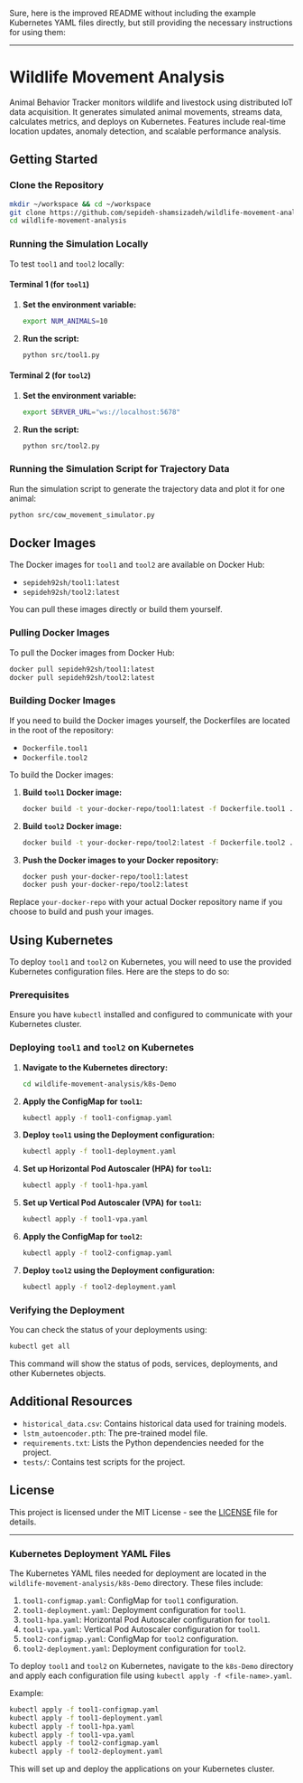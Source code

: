 Sure, here is the improved README without including the example Kubernetes YAML files directly, but still providing the necessary instructions for using them:

---

# Wildlife Movement Analysis

Animal Behavior Tracker monitors wildlife and livestock using distributed IoT data acquisition. It generates simulated animal movements, streams data, calculates metrics, and deploys on Kubernetes. Features include real-time location updates, anomaly detection, and scalable performance analysis.

## Getting Started

### Clone the Repository

```sh
mkdir ~/workspace && cd ~/workspace
git clone https://github.com/sepideh-shamsizadeh/wildlife-movement-analysis.git
cd wildlife-movement-analysis
```

### Running the Simulation Locally

To test `tool1` and `tool2` locally:

#### Terminal 1 (for `tool1`)

1. **Set the environment variable:**

    ```sh
    export NUM_ANIMALS=10
    ```

2. **Run the script:**

    ```sh
    python src/tool1.py
    ```

#### Terminal 2 (for `tool2`)

1. **Set the environment variable:**

    ```sh
    export SERVER_URL="ws://localhost:5678"
    ```

2. **Run the script:**

    ```sh
    python src/tool2.py
    ```

### Running the Simulation Script for Trajectory Data

Run the simulation script to generate the trajectory data and plot it for one animal:

```sh
python src/cow_movement_simulator.py
```

## Docker Images

The Docker images for `tool1` and `tool2` are available on Docker Hub:

- `sepideh92sh/tool1:latest`
- `sepideh92sh/tool2:latest`

You can pull these images directly or build them yourself.

### Pulling Docker Images

To pull the Docker images from Docker Hub:

```sh
docker pull sepideh92sh/tool1:latest
docker pull sepideh92sh/tool2:latest
```

### Building Docker Images

If you need to build the Docker images yourself, the Dockerfiles are located in the root of the repository:

- `Dockerfile.tool1`
- `Dockerfile.tool2`

To build the Docker images:

1. **Build `tool1` Docker image:**

    ```sh
    docker build -t your-docker-repo/tool1:latest -f Dockerfile.tool1 .
    ```

2. **Build `tool2` Docker image:**

    ```sh
    docker build -t your-docker-repo/tool2:latest -f Dockerfile.tool2 .
    ```

3. **Push the Docker images to your Docker repository:**

    ```sh
    docker push your-docker-repo/tool1:latest
    docker push your-docker-repo/tool2:latest
    ```

Replace `your-docker-repo` with your actual Docker repository name if you choose to build and push your images.

## Using Kubernetes

To deploy `tool1` and `tool2` on Kubernetes, you will need to use the provided Kubernetes configuration files. Here are the steps to do so:

### Prerequisites

Ensure you have `kubectl` installed and configured to communicate with your Kubernetes cluster.

### Deploying `tool1` and `tool2` on Kubernetes

1. **Navigate to the Kubernetes directory:**

    ```sh
    cd wildlife-movement-analysis/k8s-Demo
    ```

2. **Apply the ConfigMap for `tool1`:**

    ```sh
    kubectl apply -f tool1-configmap.yaml
    ```

3. **Deploy `tool1` using the Deployment configuration:**

    ```sh
    kubectl apply -f tool1-deployment.yaml
    ```

4. **Set up Horizontal Pod Autoscaler (HPA) for `tool1`:**

    ```sh
    kubectl apply -f tool1-hpa.yaml
    ```

5. **Set up Vertical Pod Autoscaler (VPA) for `tool1`:**

    ```sh
    kubectl apply -f tool1-vpa.yaml
    ```

6. **Apply the ConfigMap for `tool2`:**

    ```sh
    kubectl apply -f tool2-configmap.yaml
    ```

7. **Deploy `tool2` using the Deployment configuration:**

    ```sh
    kubectl apply -f tool2-deployment.yaml
    ```

### Verifying the Deployment

You can check the status of your deployments using:

```sh
kubectl get all
```

This command will show the status of pods, services, deployments, and other Kubernetes objects.

## Additional Resources

- `historical_data.csv`: Contains historical data used for training models.
- `lstm_autoencoder.pth`: The pre-trained model file.
- `requirements.txt`: Lists the Python dependencies needed for the project.
- `tests/`: Contains test scripts for the project.

## License

This project is licensed under the MIT License - see the [LICENSE](LICENSE) file for details.

---

### Kubernetes Deployment YAML Files

The Kubernetes YAML files needed for deployment are located in the `wildlife-movement-analysis/k8s-Demo` directory. These files include:

1. `tool1-configmap.yaml`: ConfigMap for `tool1` configuration.
2. `tool1-deployment.yaml`: Deployment configuration for `tool1`.
3. `tool1-hpa.yaml`: Horizontal Pod Autoscaler configuration for `tool1`.
4. `tool1-vpa.yaml`: Vertical Pod Autoscaler configuration for `tool1`.
5. `tool2-configmap.yaml`: ConfigMap for `tool2` configuration.
6. `tool2-deployment.yaml`: Deployment configuration for `tool2`.

To deploy `tool1` and `tool2` on Kubernetes, navigate to the `k8s-Demo` directory and apply each configuration file using `kubectl apply -f <file-name>.yaml`.

Example:

```sh
kubectl apply -f tool1-configmap.yaml
kubectl apply -f tool1-deployment.yaml
kubectl apply -f tool1-hpa.yaml
kubectl apply -f tool1-vpa.yaml
kubectl apply -f tool2-configmap.yaml
kubectl apply -f tool2-deployment.yaml
```

This will set up and deploy the applications on your Kubernetes cluster.
